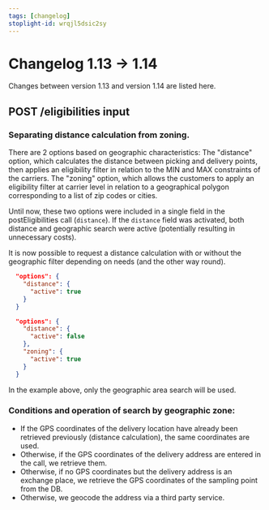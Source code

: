 ```yaml
---
tags: [changelog]
stoplight-id: wrqjl5dsic2sy
---
```


# Changelog 1.13 -> 1.14

Changes between version 1.13 and version 1.14 are listed here.

## POST /eligibilities input

### Separating distance calculation from zoning.

There are 2 options based on geographic characteristics: 
The "distance" option, which calculates the distance between picking and delivery points, then applies an eligibility filter in relation to the MIN and MAX constraints of the carriers.
The "zoning" option, which allows the customers to apply an eligibility filter at carrier level in relation to a geographical polygon corresponding to a list of zip codes or cities.

Until now, these two options were included in a single field in the postEligibilities call (`distance`). If the `distance` field was activated, both distance and geographic search were active (potentially resulting in unnecessary costs).

It is now possible to request a distance calculation with or without the geographic filter depending on needs (and the other way round).

<!--
type: tab
title: Versions up to 1.13.0
-->

```json
  "options": {
    "distance": {
      "active": true
    }
  }
```

<!--
type: tab
title: From version 1.14.0
-->
```json
  "options": {
    "distance": {
      "active": false
    },
    "zoning": {
      "active": true
    }
  }
```
<!-- type: tab-end -->
In the example above, only the geographic area search will be used.

### Conditions and operation of search by geographic zone:

* If the GPS coordinates of the delivery location have already been retrieved previously (distance calculation), the same coordinates are used.
* Otherwise, if the GPS coordinates of the delivery address are entered in the call, we retrieve them.
* Otherwise, if no GPS coordinates but the delivery address is an exchange place, we retrieve the GPS coordinates of the sampling point from the DB. 
* Otherwise, we geocode the address via a third party service.